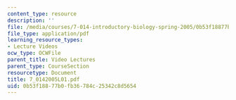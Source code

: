 ```yaml
---
content_type: resource
description: ''
file: /media/courses/7-014-introductory-biology-spring-2005/0b53f18877b0fb36784c25342c8d5654_7_0142005L01.pdf
file_type: application/pdf
learning_resource_types:
- Lecture Videos
ocw_type: OCWFile
parent_title: Video Lectures
parent_type: CourseSection
resourcetype: Document
title: 7_0142005L01.pdf
uid: 0b53f188-77b0-fb36-784c-25342c8d5654
---
```

